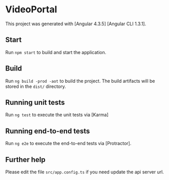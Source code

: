 # VideoPortal

This project was generated with [Angular 4.3.5] 
[Angular CLI 1.3.1].

## Start

Run `npm start` to build and start the application.

## Build

Run `ng build -prod -aot` to build the project. The build artifacts will be stored in the `dist/` directory.

## Running unit tests

Run `ng test` to execute the unit tests via [Karma]

## Running end-to-end tests

Run `ng e2e` to execute the end-to-end tests via [Protractor].

## Further help

Please edit the file `src/app.config.ts` if you need update the api server url.
